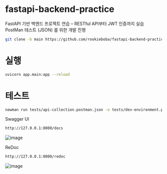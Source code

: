 # fastapi-backend-practice
FastAPI 기반 백엔드 프로젝트 연습 – RESTful API부터 JWT 인증까지 실습
PostMan 테스트 (JSON) 를 위한 개발 진행 

```bash
git clone -b main https://github.com/rookieboba/fastapi-backend-practice/
```
# 실행
```bash
uvicorn app.main:app --reload
```

# 테스트
```bash
newman run tests/api-collection.postman.json -e tests/dev-environment.postman.json
```

Swagger UI

```bash
http://127.0.0.1:8000/docs
```

![image](https://github.com/user-attachments/assets/c2135fbd-2c98-48fd-ad79-3aade62760d4)


ReDoc

```bash
http://127.0.0.1:8000/redoc
```

![image](https://github.com/user-attachments/assets/ea6ed652-64a7-425c-ba4f-9a4eadc6409a)
